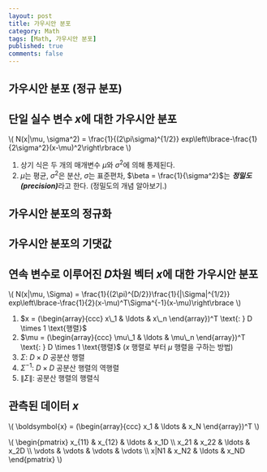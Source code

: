 ```yaml
---
layout: post
title: 가우시안 분포
category: Math
tags: [Math, 가우시안 분포]
published: true
comments: false
---
```


가우시안 분포 (정규 분포)
---

## 단일 실수 변수 $x$에 대한 가우시안 분포
\\( N(x\|\mu, \sigma^2) = \frac{1}{(2\pi\sigma)^{1/2}} exp\left\lbrace-\frac{1}{2\sigma^2}(x-\mu)^2\right\rbrace \\)
1. 상기 식은 두 개의 매개변수 $\mu$와 $\sigma^2$에 의해 통제된다.
2. $\mu$는 평균, $\sigma^2$은 분산, $\sigma$는 표준편차, $\beta = \frac{1}{\sigma^2}$는 <strong><em>정밀도(precision)</em></strong>라고 한다. \(정밀도의 개념 알아보기.\)

## 가우시안 분포의 정규화

## 가우시안 분포의 기댓값

## 연속 변수로 이루어진 $D$차원 벡터 $x$에 대한 가우시안 분포
\\( N(x\|\mu, \Sigma) = \frac{1}{(2\pi)^{D/2}}\frac{1}{\|\Sigma\|^{1/2}} exp\left\lbrace-\frac{1}{2}(x-\mu)^T\Sigma^{-1}(x-\mu)\right\rbrace \\)
1. $x = (\begin{array}{ccc} x\_1 & \ldots & x\_n \end{array})^T \text{: } D \times 1 \text{행렬}$
2. $\mu = (\begin{array}{ccc} \mu\_1 & \ldots & \mu\_n \end{array})^T \text{: } D \times 1 \text{행렬}$ ($x$ 행렬로 부터 $\mu$ 행렬을 구하는 방법)
3. $\Sigma \text{: } D \times D \text{ 공분산 행렬}$
4. $\Sigma^{-1} \text{: } D \times D \text{ 공분산 행렬의 역행렬}$
5. $\|\Sigma\| \text{: 공분산 행렬의 행렬식}$ 

## 관측된 데이터 $x$ 
\\( \boldsymbol{x} = (\begin{array}{ccc} x\_1 & \ldots & x\_N \end{array})^T \\)

\\( \begin{pmatrix} x\_{11}  & x\_{12}  & \ldots & x\_1D  \\\\
                    x\_21  & x\_22  & \ldots & x\_2D  \\\\
					\vdots & \vdots & \vdots & \vdots \\\\
					x|N1   & x\_N2  & \ldots & x\_ND  \end{pmatrix} \\)
